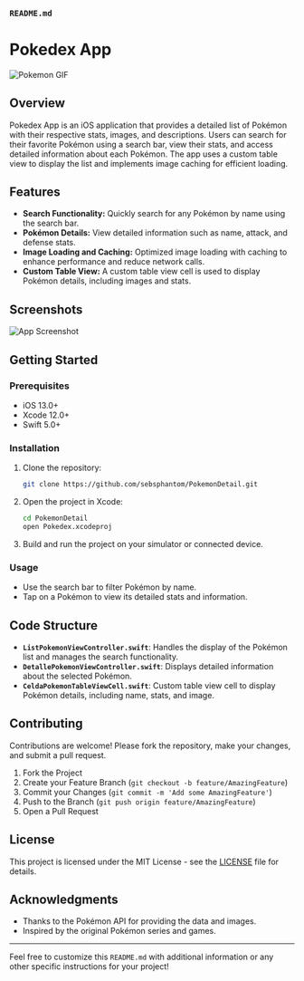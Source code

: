 ### `README.md`
# Pokedex App

![Pokemon GIF](https://github.com/sebsphantom/PokemonDetail/raw/main/pokemon.gif)

## Overview

Pokedex App is an iOS application that provides a detailed list of Pokémon with their respective stats, images, and descriptions. Users can search for their favorite Pokémon using a search bar, view their stats, and access detailed information about each Pokémon. The app uses a custom table view to display the list and implements image caching for efficient loading.

## Features

- **Search Functionality:** Quickly search for any Pokémon by name using the search bar.
- **Pokémon Details:** View detailed information such as name, attack, and defense stats.
- **Image Loading and Caching:** Optimized image loading with caching to enhance performance and reduce network calls.
- **Custom Table View:** A custom table view cell is used to display Pokémon details, including images and stats.

## Screenshots

![App Screenshot](https://github.com/sebsphantom/PokemonDetail/raw/main/pokemon.gif)

## Getting Started

### Prerequisites

- iOS 13.0+
- Xcode 12.0+
- Swift 5.0+

### Installation

1. Clone the repository:

   ```bash
   git clone https://github.com/sebsphantom/PokemonDetail.git
   ```

2. Open the project in Xcode:

   ```bash
   cd PokemonDetail
   open Pokedex.xcodeproj
   ```

3. Build and run the project on your simulator or connected device.

### Usage

- Use the search bar to filter Pokémon by name.
- Tap on a Pokémon to view its detailed stats and information.

## Code Structure

- **`ListPokemonViewController.swift`**: Handles the display of the Pokémon list and manages the search functionality.
- **`DetallePokemonViewController.swift`**: Displays detailed information about the selected Pokémon.
- **`CeldaPokemonTableViewCell.swift`**: Custom table view cell to display Pokémon details, including name, stats, and image.

## Contributing

Contributions are welcome! Please fork the repository, make your changes, and submit a pull request.

1. Fork the Project
2. Create your Feature Branch (`git checkout -b feature/AmazingFeature`)
3. Commit your Changes (`git commit -m 'Add some AmazingFeature'`)
4. Push to the Branch (`git push origin feature/AmazingFeature`)
5. Open a Pull Request

## License

This project is licensed under the MIT License - see the [LICENSE](LICENSE) file for details.

## Acknowledgments

- Thanks to the Pokémon API for providing the data and images.
- Inspired by the original Pokémon series and games.

---

Feel free to customize this `README.md` with additional information or any other specific instructions for your project!
